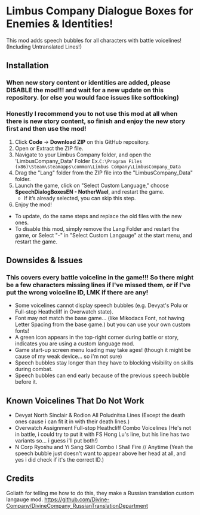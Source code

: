 # Limbus Company Dialogue Boxes for Enemies & Identities!

This mod adds speech bubbles for all characters with battle voicelines!
(Including Untranslated Lines!)

## Installation
### When new story content or identities are added, please DISABLE the mod!!! and wait for a new update on this repository. (or else you would face issues like softlocking)
### Honestly I recommend you to not use this mod at all when there is new story content, so finish and enjoy the new story first and then use the mod!
1. Click **Code** → **Download ZIP** on this GitHub repository.
2. Open or Extract the ZIP file.
3. Navigate to your Limbus Company folder, and open the 'LimbusCompany_Data' Folder
Ex.`C:\Program Files (x86)\Steam\steamapps\common\Limbus Company\LimbusCompany_Data`
5. Drag the "Lang" folder from the ZIP file into the "LimbusCompany_Data" folder.
6. Launch the game, click on "Select Custom Language," choose **SpeechDialogBoxesEN - NotherWael**, and restart the game.  
   - If it’s already selected, you can skip this step.
7. Enjoy the mod!

- To update, do the same steps and replace the old files with the new ones.
- To disable this mod, simply remove the Lang Folder and restart the game, or Select "-" in "Select Custom Langauge" at the start menu, and restart the game.

## Downsides & Issues
### This covers every battle voiceline in the game!!! So there might be a few characters missing lines if I've missed them, or if I've put the wrong voiceline ID, LMK if there are any!

- Some voicelines cannot display speech bubbles (e.g. Devyat's Polu or Full-stop Heathcliff in Overwatch state).  
- Font may not match the base game... (like Mikodacs Font, not having Letter Spacing from the base game.) but you can use your own custom fonts!  
- A green icon appears in the top-right corner during battle or story, indicates you are using a custom language mod.  
- Game start-up screen menu loading may take ages! (though it might be cause of my weak device... so i'm not sure) 
- Speech bubbles stay longer than they have to blocking visibility on skills during combat.
- Speech bubbles can end early because of the previous speech bubble before it.

## Known Voicelines That Do Not Work
- Devyat North Sinclair & Rodion All Poludnitsa Lines (Except the death ones cause i can fit it in with their death lines.)
- Overwatch Assignment Full-stop Heathcliff Combo Voicelines (He's not in battle, i could try to put it with FS Hong Lu's line, but his line has two variants so... i guess i'll put both!)
- N Corp Ryoshu and Yi Sang Skill Combo I Shall Fire // Anytime (Yeah the speech bubble just doesn't want to appear above her head at all, and yes i did check if it's the correct ID.)

## Credits
Goliath for telling me how to do this, they make a Russian translation custom langauge mod.
https://github.com/Divine-Company/DivineCompany_RussianTranslationDepartment
